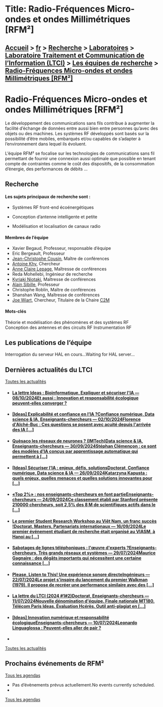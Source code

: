 # Title: Radio-Fréquences Micro-ondes et ondes Millimétriques [RFM²]

## [Accueil](https://www.telecom-paris.fr "https://www.telecom-paris.fr") > [fr](https://www.telecom-paris.fr/fr "fr") > [Recherche](https://www.telecom-paris.fr/fr/recherche "Recherche") > [Laboratoires](https://www.telecom-paris.fr/fr/recherche/labos "Laboratoires") > [Laboratoire Traitement et Communication de l’Information (LTCI)](https://www.telecom-paris.fr/fr/recherche/labos/traitement-information-ltci "Laboratoire Traitement et Communication de l’Information \(LTCI\)") > [Les équipes de recherche](https://www.telecom-paris.fr/fr/recherche/labos/traitement-information-ltci/equipes "Les équipes de recherche") > [Radio-Fréquences Micro-ondes et ondes Millimétriques [RFM²]](https://www.telecom-paris.fr/fr/recherche/labos/traitement-information-ltci/equipes/radio-frequences-micro-ondes)

[](https://www.telecom-paris.fr/fr/accueil)

# Radio-Fréquences Micro-ondes et ondes Millimétriques [RFM²]

Le développement des communications sans fils contribue à augmenter la
facilité d’échange de données entre aussi bien entre personnes qu’avec des
objets ou des machines. Les systèmes RF développés sont basés sur la
possibilité d’être mobiles, embarqués et/ou capables de s’adapter à
l’environnement dans lequel ils évoluent.

L’équipe RFM² se focalise sur les technologies de communications sans fil
permettant de fournir une connexion aussi optimale que possible en tenant
compte de contraintes comme le coût des dispositifs, de la consommation
d’énergie, des performances de débits …

## Recherche

#### Les sujets principaux de recherche sont :

  * Systèmes RF front-end écoénergétiques  

  * Conception d’antenne intelligente et petite  

  * Modélisation et localisation de canaux radio

#### Membres de l’équipe

  * Xavier Begaud, Professeur, responsable d’équipe
  * Eric Bergeault, Professeur
  * [Jean-Christophe Cousin](https://www.telecom-paris.fr/jean-christophe-cousin), Maître de conférences
  * [Antoine Khy](https://www.telecom-paris.fr/antoine-khy), Chercheur
  * [Anne Claire Lepage](https://www.telecom-paris.fr/anne-claire-lepage), Maîtresse de conférences
  * Reda Mohellebi, Ingénieur de recherche
  * [Kyriaki Niotaki](https://www.researchgate.net/profile/Kyriaki_Niotaki), Maîtresse de conférences
  * [Alain Sibille](https://www.telecom-paris.fr/alain-sibille), Professeur
  * Christophe Roblin, Maître de conférences
  * Shanshan Wang, Maîtresse de conférences
  * [Joe Wiart](https://www.telecom-paris.fr/joe-wiart?l=fr), Chercheur, Titulaire de la Chaire [C2M](https://www.telecom-paris.fr/fr/recherche/recherche-partenariale/les-chaires-de-recherche/modelisation-caracterisation-et-maitrise-des-expositions-aux-ondes-electromagnetiques)

#### Mots-clés

Théorie et modélisation des phénomènes et des systèmes RF  
Conception des antennes et des circuits RF Instrumentation RF

## Les publications de l’équipe

Interrogation du serveur HAL en cours...Waiting for HAL server...

## Dernières actualités du LTCI

[Toutes les actualités](https://www.telecom-paris.fr/news/newsroom "Toutes les
actualités")

  * #### [La lettre Ideas : Bioinformatique, Expliquer et sécuriser l'IA — 08/10/2024Et aussi : Innovation et responsabilité écologique peuvent-elles converger ?](https://www.telecom-paris.fr/?mailpoet_router&endpoint=view_in_browser&action=view&data=WzMyNiwiZjhhOTE2N2E5NzU5IiwwLDAsMCwxXQ "La lettre Ideas : Bioinformatique, Expliquer et sécuriser l'IA")
  * #### [[Ideas] Explicabilité et confiance en l’IA ?Confiance numérique, Data science & IA, Enseignants-chercheurs — 02/10/2024Florence d'Alché-Buc : Ces questions se posent avec acuité depuis l'arrivée des IA [...]](https://www.telecom-paris.fr/fr/ideas/explicabilite-confiance-intelligence-artificielle "\[Ideas\] Explicabilité et confiance en l’IA ?")
  * #### [Quèsaco les réseaux de neurones ? (IMTech)Data science & IA, Enseignants-chercheurs — 30/09/2024Stéphan Clémençon : ce sont des modèles d’IA conçus par apprentissage automatique qui permettent à [...]](https://www.telecom-paris.fr/reseaux-neurones-imtech "Quèsaco les réseaux de neurones ? \(IMTech\)")
  * #### [[Ideas] Sécuriser l’IA : enjeux, défis, solutionsDoctorat, Confiance numérique, Data science & IA — 26/09/2024Katarzyna Kapusta : quels enjeux, quelles menaces et quelles solutions innovantes pour [...]](https://www.telecom-paris.fr/fr/ideas/securiser-intelligence-artificielle "\[Ideas\] Sécuriser l’IA : enjeux, défis, solutions")
  * #### [«Top 2%» : nos enseignants-chercheurs en font partieEnseignants-chercheurs — 24/09/2024Ce classement établi par Stanford présente 210000 chercheurs, soit 2,5% des 8 M de scientifiques actifs dans le [...]](https://www.telecom-paris.fr/top-2p100-nos-enseignants-chercheurs "«Top 2%» : nos enseignants-chercheurs en font partie")
  * #### [Le premier Student Research Workshop au Viêt Nam, un franc succès !Doctorat, Masters, Partenariats internationaux — 16/09/2024Le premier événement étudiant de recherche était organisé au VIASM, à Hanoi au [...]](https://www.telecom-paris.fr/evenement-etudiant-recherche-viasm-vietnam "Le premier Student Research Workshop au Viêt Nam, un franc succès !")
  * #### [Sabotages de lignes téléphoniques : l'œuvre d'experts ?Enseignants-chercheurs, Très grands réseaux et systèmes — 29/07/2024Maurice Gagnaire : des dégâts importants qui nécessitent une certaine connaissance [...]](https://www.telecom-paris.fr/sabotages-lignes-telephoniques-maurice-gagnaire-europe-1 "Sabotages de lignes téléphoniques : l'œuvre d'experts ?")
  * #### [Please, Listen to This! Une expérience sonore directeIngénieurs — 22/07/2024Le projet s'inspire du lancement du premier Walkman (1979). Il propose de recréer une performance similaire avec des [...]](https://www.telecom-paris.fr/please-listen-experience-sonore-urbaine "Please, Listen to This! Une expérience sonore directe")
  * #### [La lettre du LTCI (2024 #1#2)Doctorat, Enseignants-chercheurs — 11/07/2024Nouvelle dénomination d'équipe. Finale nationale MT180. Télécom Paris Ideas. Évaluation Hcérès. Outil anti-plagiat en [...]](https://www.telecom-paris.fr/?mailpoet_router&endpoint=view_in_browser&action=view&data=WzMyNywiYjIzNjIxNjg4ZTA3IiwwLDAsMCwxXQ "La lettre du LTCI \(2024 #1#2\)")
  * #### [[Ideas] Innovation numérique et responsabilité écologiqueEnseignants-chercheurs — 10/07/2024Leonardo Linguaglossa : Peuvent-elles aller de pair ?](https://www.telecom-paris.fr/fr/ideas/innovation-numerique-responsabilite-ecologique "\[Ideas\] Innovation numérique et responsabilité écologique")
  * 

[Toutes les actualités](https://www.telecom-paris.fr/news/newsroom "Toutes les
actualités")

## Prochains événements de RFM²

[Tous les agendas](https://www.telecom-paris.fr/news/agenda "Tous les
agendas")

  * Pas d’évènements prévus actuellement.No events currently scheduled.
  * 

[Tous les agendas](https://www.telecom-paris.fr/news/agenda "Tous les
agendas")

